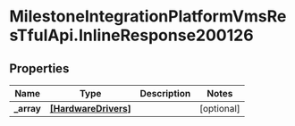 # MilestoneIntegrationPlatformVmsResTfulApi.InlineResponse200126

## Properties
Name | Type | Description | Notes
------------ | ------------- | ------------- | -------------
**_array** | [**[HardwareDrivers]**](HardwareDrivers.md) |  | [optional] 
